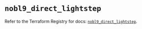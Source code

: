 # `nobl9_direct_lightstep`

Refer to the Terraform Registry for docs: [`nobl9_direct_lightstep`](https://registry.terraform.io/providers/nobl9/nobl9/0.22.0/docs/resources/direct_lightstep).
